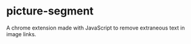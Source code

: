 # picture-segment
A chrome extension made with JavaScript to remove extraneous text in image links.
